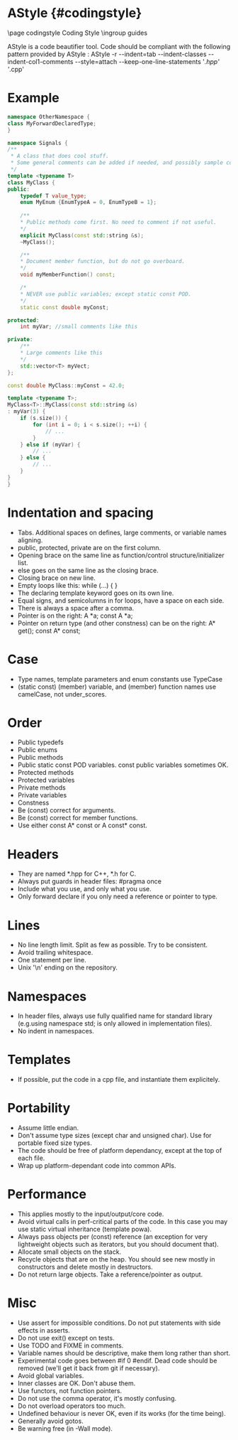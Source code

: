 # AStyle {#codingstyle}
\page codingstyle Coding Style
\ingroup guides

AStyle is a code beautifier tool. Code should be compliant with the following pattern provided by AStyle :
AStyle -r --indent=tab --indent-classes --indent-col1-comments --style=attach --keep-one-line-statements '*.hpp' '*.cpp'


# Example

```cpp
namespace OtherNamespace {
class MyForwardDeclaredType;
}

namespace Signals {
/**
 * A class that does cool stuff.
 * Some general comments can be added if needed, and possibly sample code for public headers.
 */
template <typename T>
class MyClass {
public:
    typedef T value_type;
    enum MyEnum {EnumTypeA = 0, EnumTypeB = 1}; 
    
    /**
    * Public methods come first. No need to comment if not useful.
    */
    explicit MyClass(const std::string &s);
    ~MyClass();

    /**
    * Document member function, but do not go overboard.
    */
    void myMemberFunction() const;

    /*
    * NEVER use public variables; except static const POD.
    */
    static const double myConst;

protected:
    int myVar; //small comments like this

private:
    /**
    * Large comments like this
    */
    std::vector<T> myVect;
};

const double MyClass::myConst = 42.0;

template <typename T>;
MyClass<T>::MyClass(const std::string &s)
: myVar(3) {
    if (s.size()) {
        for (int i = 0; i < s.size(); ++i) {
            // ...
        }
    } else if (myVar) {
        // ...
    } else {
        // ...
    }
}
}
```

# Indentation and spacing

* Tabs. Additional spaces on defines, large comments, or variable names aligning.
* public, protected, private are on the first column.
* Opening brace on the same line as function/control structure/initializer list.
* else goes on the same line as the closing brace.
* Closing brace on new line.
* Empty loops like this: while (...) {
                         }
* The declaring template keyword goes on its own line.
* Equal signs, and semicolumns in for loops, have a space on each side.
* There is always a space after a comma.
* Pointer is on the right: A *a; const A *a;
* Pointer on return type (and other constness) can be on the right: A* get(); const A* const;


# Case

* Type names, template parameters and enum constants use TypeCase
* (static const) (member) variable, and (member) function names use camelCase, not under_scores.


# Order

* Public typedefs
* Public enums
* Public methods
* Public static const POD variables. const public variables sometimes OK.
* Protected methods
* Protected variables
* Private methods
* Private variables
* Constness
* Be (const) correct for arguments.
* Be (const) correct for member functions.
* Use either const A* const or A const* const.


# Headers

* They are named *.hpp for C++, *.h for C.
* Always put guards in header files: #pragma once
* Include what you use, and only what you use.
* Only forward declare if you only need a reference or pointer to type.


# Lines

* No line length limit. Split as few as possible. Try to be consistent.
* Avoid trailing whitespace.
* One statement per line.
* Unix '\n' ending on the repository.


# Namespaces

* In header files, always use fully qualified name for standard library (e.g.using namespace std; is only allowed in implementation files).
* No indent in namespaces.


# Templates

* If possible, put the code in a cpp file, and instantiate them explicitely.


# Portability

* Assume little endian.
* Don't assume type sizes (except char and unsigned char). Use for portable fixed size types.
* The code should be free of platform dependancy, except at the top of each file.
* Wrap up platform-dependant code into common APIs.


# Performance

* This applies mostly to the input/output/core code.
* Avoid virtual calls in perf-critical parts of the code. In this case you may use static virtual inheritance (template powa).
* Always pass objects per (const) reference (an exception for very lightweight objects such as iterators, but you should document that).
* Allocate small objects on the stack.
* Recycle objects that are on the heap. You should see new mostly in constructors and delete mostly in destructors.
* Do not return large objects. Take a reference/pointer as output.


# Misc

* Use assert for impossible conditions. Do not put statements with side effects in asserts.
* Do not use exit() except on tests.
* Use TODO and FIXME in comments.
* Variable names should be descriptive, make them long rather than short.
* Experimental code goes between #if 0 #endif. Dead code should be removed (we'll get it back from git if necessary).
* Avoid global variables.
* Inner classes are OK. Don't abuse them.
* Use functors, not function pointers.
* Do not use the comma operator, it's mostly confusing.
* Do not overload operators too much.
* Undefined behaviour is never OK, even if its works (for the time being).
* Generally avoid gotos.
* Be warning free (in -Wall mode).
